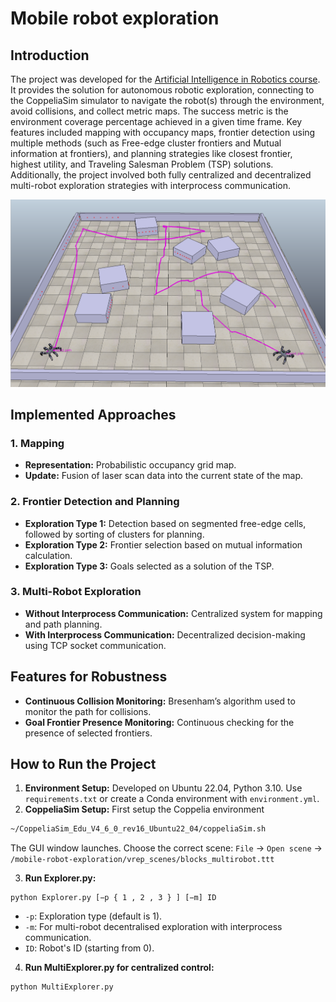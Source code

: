 # Mobile robot exploration


## Introduction

The project was developed for the [Artificial Intelligence in Robotics course](https://cw.fel.cvut.cz/b231/courses/uir/start). It provides the solution for autonomous robotic exploration, connecting to the CoppeliaSim simulator to navigate the robot(s) through the environment, avoid collisions, and collect metric maps. The success metric is the environment coverage percentage achieved in a given time frame. Key features included mapping with occupancy maps, frontier detection using multiple methods (such as Free-edge cluster frontiers and Mutual information at frontiers), and planning strategies like closest frontier, highest utility, and Traveling Salesman Problem (TSP) solutions. Additionally, the project involved both fully centralized and decentralized multi-robot exploration strategies with interprocess communication.

![Main Image](media/uir_main.png)

## Implemented Approaches

### 1. Mapping
- **Representation:** Probabilistic occupancy grid map.
- **Update:** Fusion of laser scan data into the current state of the map.

### 2. Frontier Detection and Planning
- **Exploration Type 1:** Detection based on segmented free-edge cells, followed by sorting of clusters for planning.
- **Exploration Type 2:** Frontier selection based on mutual information calculation.
- **Exploration Type 3:** Goals selected as a solution of the TSP.

### 3. Multi-Robot Exploration
- **Without Interprocess Communication:** Centralized system for mapping and path planning.
- **With Interprocess Communication:** Decentralized decision-making using TCP socket communication.

## Features for Robustness

- **Continuous Collision Monitoring:** Bresenham’s algorithm used to monitor the path for collisions.
- **Goal Frontier Presence Monitoring:** Continuous checking for the presence of selected frontiers.

## How to Run the Project

1. **Environment Setup:** Developed on Ubuntu 22.04, Python 3.10. Use `requirements.txt` or create a Conda environment with `environment.yml`.
2. **CoppeliaSim Setup:**  First setup the Coppelia environment 

```bash
~/CoppeliaSim_Edu_V4_6_0_rev16_Ubuntu22_04/coppeliaSim.sh
```

The GUI window launches. Choose the correct scene: `File` -> `Open scene` -> `/mobile-robot-exploration/vrep_scenes/blocks_multirobot.ttt`

3. **Run Explorer.py:**
```
python Explorer.py [−p { 1 , 2 , 3 } ] [−m] ID
```
- `-p`: Exploration type (default is 1).
- `-m`: For multi-robot decentralised exploration with interprocess communication.
- `ID`: Robot's ID (starting from 0).
4. **Run MultiExplorer.py for centralized control:**
```
python MultiExplorer.py 
```

